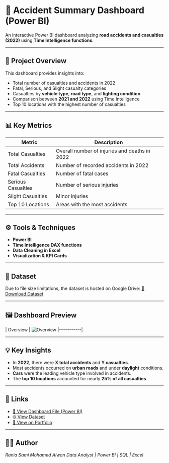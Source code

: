 # 🚗 Accident Summary Dashboard (Power BI)

An interactive Power BI dashboard analyzing **road accidents and casualties (2022)** using **Time Intelligence functions**.

---

## 🧠 Project Overview
This dashboard provides insights into:
- Total number of casualties and accidents in 2022  
- Fatal, Serious, and Slight casualty categories  
- Casualties by **vehicle type**, **road type**, and **lighting condition**  
- Comparison between **2021 and 2022** using Time Intelligence  
- Top 10 locations with the highest number of casualties  

---

## 📊 Key Metrics
| Metric | Description |
|---------|--------------|
| Total Casualties | Overall number of injuries and deaths in 2022 |
| Total Accidents | Number of recorded accidents in 2022 |
| Fatal Casualties | Number of fatal cases |
| Serious Casualties | Number of serious injuries |
| Slight Casualties | Minor injuries |
| Top 10 Locations | Areas with the most accidents |

---

## ⚙️ Tools & Techniques
- **Power BI**
- **Time Intelligence DAX functions**
- **Data Cleaning in Excel**
- **Visualization & KPI Cards**

---

## 🧩 Dataset
Due to file size limitations, the dataset is hosted on Google Drive:
[🔗 Download Dataset]([https://drive.google.com/file/d/1A995q3gajEyXqz0MaDWL1nIaJCbf-uVL/view?usp=drive_link](https://drive.google.com/file/d/1ZDH74AOG0r5TPKK_YJ0LNFIom1USRnj7/view?usp=drive_link))

---

## 🖼️ Dashboard Preview
| Overview |
![Overview](Overview.PNG)
|-----------|


---

## 💡 Key Insights
- In **2022**, there were **X total accidents** and **Y casualties**.  
- Most accidents occurred on **urban roads** and under **daylight** conditions.  
- **Cars** were the leading vehicle type involved in accidents.  
- The **top 10 locations** accounted for nearly **25% of all casualties**.

---

## 🔗 Links
- [📂 View Dashboard File (Power BI)](./Accident_Summary.pbix)
- [🌐 View Dataset]([https://drive.google.com/file/d/1A995q3gajEyXqz0MaDWL1nIaJCbf-uVL/view](https://drive.google.com/file/d/1ZDH74AOG0r5TPKK_YJ0LNFIom1USRnj7/view?usp=drive_link))
- [💼 View on Portfolio]([https://your-portfolio-link.com](https://rania-elwan-portfolio-csuprcg.gamma.site/rania-elwan-portfolio))

---

## 👩‍💻 Author
*Rania Sami Mohamed Alwan*
_Data Analyst | Power BI | SQL | Excel_
